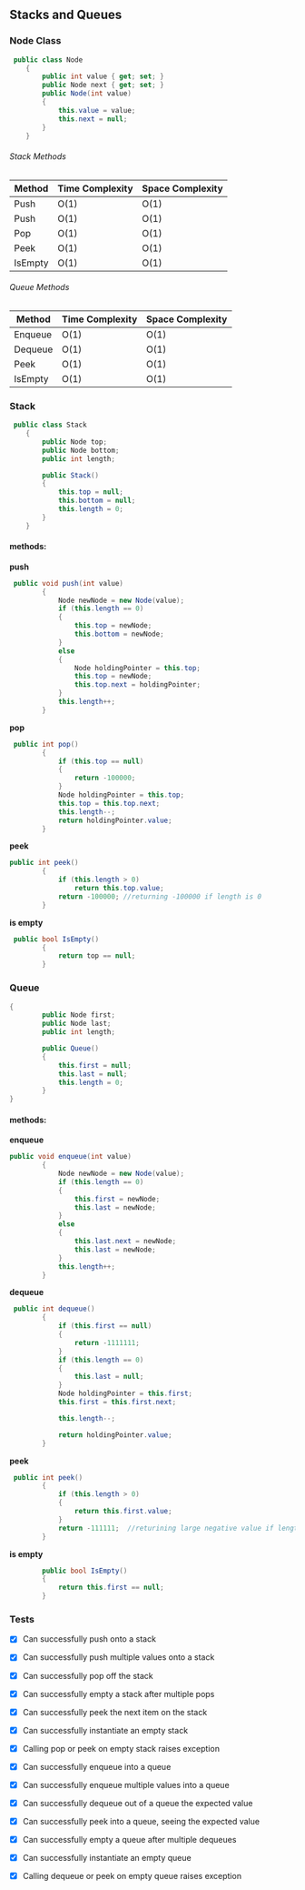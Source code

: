 ## Stacks and Queues

###  Node Class

```C#
 public class Node
    {
        public int value { get; set; }
        public Node next { get; set; }
        public Node(int value)
        {
            this.value = value;
            this.next = null;
        }
    }
```
###### Stack Methods

| Method  | Time Complexity | Space Complexity |
| -------- | --------- | --------- |
| Push  | O(1) |  O(1) |
| Push  |	O(1)   |	O(1)  |
| Pop | O(1) | O(1) |
| Peek | O(1) | O(1) |
| IsEmpty | O(1) | O(1) |

###### Queue Methods


| Method  | Time Complexity | Space Complexity |
| -------- | --------- | --------- |
| Enqueue  | O(1) |  O(1) |
| Dequeue  | O(1) |  O(1) |
| Peek  | O(1) |  O(1) |
| IsEmpty  | O(1) |  O(1) |



### Stack

```C#
 public class Stack
    {
        public Node top;
        public Node bottom;
        public int length;

        public Stack()
        {
            this.top = null;
            this.bottom = null;
            this.length = 0;
        }
    }
```

#### methods:

**push**
```C#
 public void push(int value)
        {
            Node newNode = new Node(value);
            if (this.length == 0)
            {
                this.top = newNode;
                this.bottom = newNode;
            }
            else
            {
                Node holdingPointer = this.top;
                this.top = newNode;
                this.top.next = holdingPointer;
            }
            this.length++;
        }
```
**pop**
```C#
 public int pop()
        {
            if (this.top == null)
            {
                return -100000;
            }
            Node holdingPointer = this.top;
            this.top = this.top.next;
            this.length--;
            return holdingPointer.value;
        }
```

**peek**
```C#
public int peek()
        {
            if (this.length > 0)
                return this.top.value;
            return -100000; //returning -100000 if length is 0
        }
```

**is empty**
```C#
 public bool IsEmpty()
        {
            return top == null;
        }
```

### Queue

```C#
{
        public Node first;
        public Node last;
        public int length;

        public Queue()
        {
            this.first = null;
            this.last = null;
            this.length = 0;
        }
}

```

#### methods:

**enqueue**
```C#
public void enqueue(int value)
        {
            Node newNode = new Node(value);
            if (this.length == 0)
            {
                this.first = newNode;
                this.last = newNode;
            }
            else
            {
                this.last.next = newNode;
                this.last = newNode;
            }
            this.length++;
        }
```


**dequeue**
```C#
 public int dequeue()
        {
            if (this.first == null)
            {
                return -1111111;
            }
            if (this.length == 0)
            {
                this.last = null;
            }
            Node holdingPointer = this.first;
            this.first = this.first.next;

            this.length--;

            return holdingPointer.value;
        }
```

**peek**
```C#
 public int peek()
        {
            if (this.length > 0)
            {
                return this.first.value;
            }
            return -111111;  //returining large negative value if length is 0.
        }
```

**is empty**
```C#
        public bool IsEmpty()
        {
            return this.first == null;
        }
```



### Tests

- [x] Can successfully push onto a stack
- [x] Can successfully push multiple values onto a stack
- [x] Can successfully pop off the stack
- [x] Can successfully empty a stack after multiple pops
- [x] Can successfully peek the next item on the stack
- [x] Can successfully instantiate an empty stack
- [x] Calling pop or peek on empty stack raises exception
- [x] Can successfully enqueue into a queue
- [x] Can successfully enqueue multiple values into a queue
- [x] Can successfully dequeue out of a queue the expected value
- [x] Can successfully peek into a queue, seeing the expected value
- [x] Can successfully empty a queue after multiple dequeues
- [x] Can successfully instantiate an empty queue
- [x] Calling dequeue or peek on empty queue raises exception


